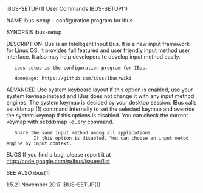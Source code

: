 IBUS-SETUP(1)                                                                                   User Commands                                                                                   IBUS-SETUP(1)

NAME
       ibus-setup - configuration program for ibus

SYNOPSIS
       ibus-setup

DESCRIPTION
       IBus  is  an  Intelligent  Input Bus. It is a new input framework for Linux OS. It provides full featured and user friendly input method user interface.  It also may help developers to develop input
       method easily.

       ibus-setup is the configuration program for IBus.

       Homepage: https://github.com/ibus/ibus/wiki

ADVANCED
       Use system keyboard layout
              If this option is enabled, use your system keymap instead and IBus does not change it with any input method engines. The system keymap is decided by your desktop session. IBus calls setxkbmap
              (1) command internally to set the selected keymap and override the system keymap if this options is disabled.  You can check the current keymap with setxkbmap -query command.

       Share the same input method among all applications
              If this option is disabled, You can choose an input metod engine by input context.

BUGS
       If you find a bug, please report it at http://code.google.com/p/ibus/issues/list

SEE ALSO
       ibus(1)

1.5.21                                                                                          November 2017                                                                                   IBUS-SETUP(1)
